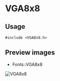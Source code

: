VGA8x8
==========

Usage
------

    #include <VGA8x8.h>

Preview images
--------------
* Fonts::VGA8x8 

![VGA8x8](https://raw.githubusercontent.com/DisplayCore/VGA8x8/master/Preview/VGA8x8.png)

